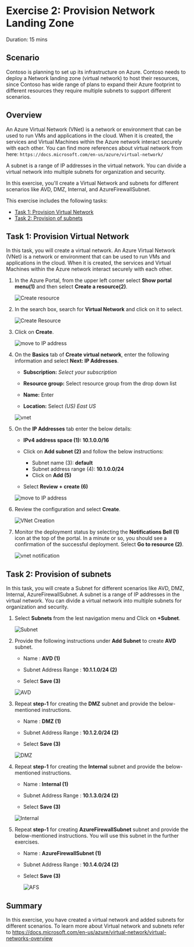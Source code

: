 
# Exercise 2: Provision Network Landing Zone

Duration: 15 mins

## Scenario 

Contoso is planning to set up its infrastructure on Azure. Contoso needs to deploy a Network landing zone (virtual network) to host their resources, since Contoso has wide range of plans to expand their Azure footprint to different resources they require multiple subnets to support different scenarios.

## Overview

An Azure Virtual Network (VNet) is a network or environment that can be used to run VMs and applications in the cloud. When it is created, the services and Virtual Machines within the Azure network interact securely with each other. You can find more references about  virtual network from here: ```https://docs.microsoft.com/en-us/azure/virtual-network/```

A subnet is a range of IP addresses in the virtual network. You can divide a virtual network into multiple subnets for organization and security.

In this exercise, you'll create a Virtual Network and subnets for different scenarios like AVD, DMZ, Internal, and AzureFirewallSubnet.



This exercise includes the following tasks:

* [Task 1: Provision Virtual Network](#task-1-provision-virtual-network)
* [Task 2: Provision of subnets](#task-2-provision-of-subnets)


## Task 1: Provision Virtual Network 

In this task, you will create a virtual network. An Azure Virtual Network (VNet) is a network or environment that can be used to run VMs and applications in the cloud. When it is created, the services and Virtual Machines within the Azure network interact securely with each other.

1.  In the Azure Portal, from the upper left corner select **Show portal menu(1)** and then select **Create a resource(2)**.

      ![Create resource](https://github.com/Divyasri199/AIW-Azure-Network-Solutions/blob/prod/media/createare.png?raw=true)
     
2.  In the search box, search for **Virtual Network** and click on it to select.

     ![Create Resource](https://github.com/CloudLabsAI-Azure/AIW-Azure-Network-Solutions/blob/main/media/vnetsearch.png?raw=true)
     
3.  Click on **Create**.

      ![move to IP address](https://github.com/CloudLabsAI-Azure/AIW-Azure-Network-Solutions/blob/main/media/vnet.png?raw=true)
     
4. On the **Basics** tab of **Create virtual network**, enter the following information and select **Next: IP Addresses**.

    -  **Subscription:** *Select your subscription*
  
    -  **Resource group:** Select **<inject key="Resource Group" enableCopy="false"/>** resource group from the drop down list

    -  **Name:**  Enter **<inject key="VnetName" enableCopy="false"/>**

    -  **Location:** Select *(US) East US*

    ![vnet](https://github.com/CloudLabsAI-Azure/AIW-Azure-Network-Solutions/blob/main/media/vnet1.png?raw=true)

5.  On the **IP Addresses** tab enter the below details:

     - **IPv4 address space (1):** **10.1.0.0/16**
     
     - Click on **Add subnet (2)** and follow the below instructions:
  
         - Subnet name (3): **default**
         - Subnet address range (4): **10.1.0.0/24**
         - Click on **Add (5)**
        
     - Select **Review + create (6)**
     
    ![move to IP address](https://github.com/CloudLabsAI-Azure/AIW-Azure-Network-Solutions/blob/main/media/Picture5.png?raw=true)

6. Review the configuration and select **Create**.

     ![VNet Creation](https://github.com/CloudLabsAI-Azure/AIW-Azure-Network-Solutions/blob/main/media/vnet2.png?raw=true)

7. Monitor the deployment status by selecting the **Notifications Bell (1)** icon at the top of the portal. In a minute or so, you should see a confirmation of the successful deployment. Select **Go to resource (2)**.

     ![vnet notification](https://github.com/CloudLabsAI-Azure/AIW-Azure-Network-Solutions/blob/main/media/vnet3.png?raw=true)

## Task 2: Provision of subnets

In this task, you will create a Subnet for different scenarios like AVD, DMZ, Internal, AzureFirewallSubnet. A subnet is a range of IP addresses in the virtual network. You can divide a virtual network into multiple subnets for organization and security.

1.  Select **Subnets** from <inject key="VnetName" enableCopy="false"/> the lest navigation menu and Click on **+Subnet**.

      ![Subnet](https://github.com/CloudLabsAI-Azure/AIW-Azure-Network-Solutions/blob/main/media/nssubnet.png?raw=true)
      
2. Provide the following instructions under **Add Subnet** to create **AVD** subnet.

    - Name : **AVD (1)**
    
    - Subnet Address Range : **10.1.1.0/24 (2)**
    
    - Select **Save (3)**

    ![AVD](https://github.com/CloudLabsAI-Azure/AIW-Azure-Network-Solutions/blob/main/media/nssubnet1.png?raw=true)
    
3. Repeat **step-1** for creating the **DMZ** subnet and provide the below-mentioned instructions.

    - Name : **DMZ (1)**
    
    - Subnet Address Range : **10.1.2.0/24 (2)**
    
    - Select **Save (3)**

    ![DMZ](https://github.com/CloudLabsAI-Azure/AIW-Azure-Network-Solutions/blob/main/media/nssubnet2.png?raw=true)
    
4. Repeat **step-1** for creating the **Internal** subnet and provide the below-mentioned instructions.

    - Name : **Internal (1)**
    
    - Subnet Address Range : **10.1.3.0/24 (2)** 
    
    - Select **Save (3)**
    
    ![Internal](https://github.com/CloudLabsAI-Azure/AIW-Azure-Network-Solutions/blob/main/media/nssubnet3.png?raw=true)
    
5. Repeat **step-1** for creating **AzureFirewallSubnet** subnet and provide the below-mentioned instructions. You will use this subnet in the further exercises.

    - Name : **AzureFirewallSubnet (1)**
    
    - Subnet Address Range : **10.1.4.0/24 (2)** 
    
    - Select **Save (3)**

      ![AFS](https://github.com/CloudLabsAI-Azure/AIW-Azure-Network-Solutions/blob/main/media/AFS2.png?raw=true)
  
## Summary

In this exercise, you have created a virtual network and added subnets for different scenarios. To learn more about Virtual network and subnets refer to https://docs.microsoft.com/en-us/azure/virtual-network/virtual-networks-overview
   
   
